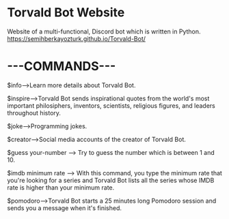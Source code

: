 # Torvald Bot Website
Website of a multi-functional, Discord bot which is written in Python.
https://semihberkayozturk.github.io/Torvald-Bot/


# ---COMMANDS---
$info-->Learn more details about Torvald Bot.

$inspire-->Torvald Bot sends inspirational quotes  from the world's most important philosiphers, inventors, scientists, religious figures, and leaders throughout history.

$joke-->Programming jokes.

$creator-->Social media accounts of the creator of Torvald Bot.

$guess your-number --> Try to guess the number which is between 1 and 10.

$imdb minimum rate --> With this command, you type the minimum rate that you're looking for a series and Torvald Bot lists all the series whose IMDB rate is higher than your minimum rate.

$pomodoro-->Torvald Bot starts a 25 minutes long Pomodoro session and sends you a message when it's finished.
